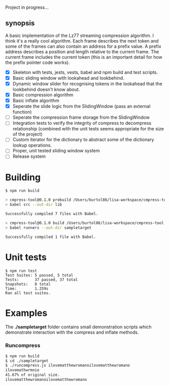 Project in progress...

## synopsis

A basic implementation of the Lz77 streaming compression algorithm. I think it's a really cool algorithm. Each frame describes the next token and some of the frames can also contain an address for a prefix value. A prefix address describes a position and length relative to the current frame. The current frame includes the current token (this is an important detail for how the prefix pointer code works).

- [x] Skeleton with tests, jests, vests, babel and npm build and test scripts.
- [x] Basic sliding window with lookahead and lookbehind.
- [x] Dynamic window slider for recognising tokens in the lookahead that the lookbehind doesn't know about.
- [x] Basic compression algorithm
- [x] Basic inflate algorithm
- [x] Seperate the slide logic from the SlidingWindow (pass an external function)
- [ ] Seperate the compression frame storage from the SlidingWindow
- [ ] Integration tests to verify the integrity of compress to decompress relationship (combined with the unit tests seems appropriate for the size of the project)
- [ ] Custom iterator for the dictionary to abstract some of the dictionary lookup operations.
- [ ] Proper, unit tested sliding window system
- [ ] Release system

# Building

```bash
$ npm run build

> cmpress-tool@0.1.0 prebuild /Users/burtol86/lisa-workspace/cmpress-tool
> babel src --out-dir lib

Successfully compiled 7 files with Babel.

> cmpress-tool@0.1.0 build /Users/burtol86/lisa-workspace/cmpress-tool
> babel runners --out-dir sampletarget

Successfully compiled 1 file with Babel.
```

# Unit tests

```
$ npm run test
Test Suites: 5 passed, 5 total
Tests:       37 passed, 37 total
Snapshots:   0 total
Time:        1.259s
Ran all test suites.
```

# Examples

The **./sampletarget** folder contains small demonstration scripts which demonstrate interaction with the compress and inflate methods.

### Runcompress

```bash
$ npm run build
$ cd ./sampletarget
$ ./runcompress.js ilovematthewromanoilovematthewromano
ilovemathwrmnio
41.67% of original size.
ilovematthewromanoilovematthewromano
```
